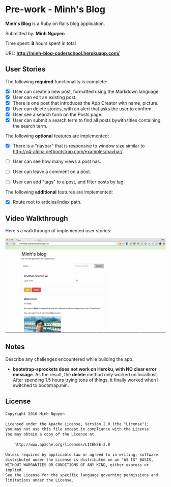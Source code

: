 # Pre-work - Minh's Blog

**Minh's Blog** is a Ruby on Rails blog application.

Submitted by: **Minh Nguyen**

Time spent: **8** hours spent in total

URL: **http://minh-blog-coderschool.herokuapp.com/**

## User Stories

The following **required** functionality is complete:

* [X] User can create a new post, formatted using the Markdown language.
* [X] User can edit an existing post.
* [X] There is one post that introduces the App Creator with name, picture.
* [X] User can delete stories, with an alert that asks the user to confirm.
* [X] User see a search form on the Posts page.
* [X] User can submit a search term to find all posts bywith titles containing the search term.

The following **optional** features are implemented:

* [X] There is a "navbar" that is responsive to window size similar to http://v4-alpha.getbootstrap.com/examples/navbar/. 
* [ ] User can see how many views a post has. 
* [ ] User can leave a comment on a post.
* [ ] User can add "tags" to a post, and filter posts by tag. 


The following **additional** features are implemented:

- [X] Route root to articles/index path.

## Video Walkthrough 

Here's a walkthrough of implemented user stories:

![Video Walkthrough](walkthrough.gif)


## Notes

Describe any challenges encountered while building the app.

* **bootstrap-sprockets does not work on Heroku, with NO clear error message**. As the result, the **delete** method only worked on localhost. After spending 1.5 hours trying tons of things, it finally worked when I switched to bootstrap.min.

## License

    Copyright 2016 Minh Nguyen

    Licensed under the Apache License, Version 2.0 (the "License");
    you may not use this file except in compliance with the License.
    You may obtain a copy of the License at

        http://www.apache.org/licenses/LICENSE-2.0

    Unless required by applicable law or agreed to in writing, software
    distributed under the License is distributed on an "AS IS" BASIS,
    WITHOUT WARRANTIES OR CONDITIONS OF ANY KIND, either express or implied.
    See the License for the specific language governing permissions and
    limitations under the License.